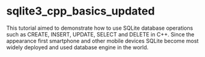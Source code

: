 # sqlite3_cpp_basics_updated
 This tutorial aimed to demonstrate how to use SQLite database operations such as CREATE, INSERT, UPDATE, SELECT and DELETE in C++. Since the appearance first smartphone and other mobile devices SQLite become most widely deployed and used database engine in the world. 
